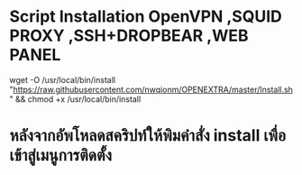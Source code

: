 # Script Installation OpenVPN ,SQUID PROXY ,SSH+DROPBEAR ,WEB PANEL

wget -O /usr/local/bin/install "https://raw.githubusercontent.com/nwqionm/OPENEXTRA/master/Install.sh" && chmod +x /usr/local/bin/install

# หลังจากอัพโหลดสคริปท์ให้พิมคำสั่ง install เพื่อเข้าสู่เมนูการติดตั้ง
